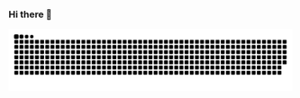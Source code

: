 ### Hi there 👋

<!--
**DW62/DW62** is a ✨ _special_ ✨ repository because its `README.md` (this file) appears on your GitHub profile.

Here are some ideas to get you started:

- 🔭 I’m currently working on ...
- 🌱 I’m currently learning ...
- 👯 I’m looking to collaborate on ...
- 🤔 I’m looking for help with ...
- 💬 Ask me about ...
- 📫 How to reach me: ...
- 😄 Pronouns: ...
- ⚡ Fun fact: ...
-->

<picture>
  <source media="(prefers-color-scheme: dark)" srcset="https://raw.githubusercontent.com/DW62/DW62/output/github-contribution-grid-snake-dark.svg">
  <source media="(prefers-color-scheme: light)" srcset="https://raw.githubusercontent.com/DW62/DW62/output/github-contribution-grid-snake.svg">
  <img alt="github contribution grid snake animation" src="https://raw.githubusercontent.com/DW62/DW62/output/github-contribution-grid-snake.svg">
</picture>

